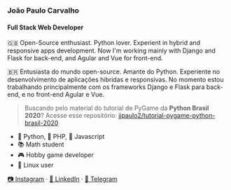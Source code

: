 ### João Paulo Carvalho
#### Full Stack Web Developer 

🇬🇧 Open-Source enthusiast. Python lover. Experient in hybrid and responsive apps development. Now I'm working mainly with Django and Flask for back-end, and Agular and Vue for front-end.

🇧🇷 Entusiasta do mundo open-source. Amante do Python. Experiente no desenvolvimento de aplicações hibridas e responsivas. No momento estou trabalhando principalmente com os frameworks Django e Flask para back-end, e no front-end Agular e Vue.
 
> Buscando pelo material do tutorial de PyGame da **Python Brasil 2020**? Acesse esse repositório: [jjpaulo2/tutorial-pygame-python-brasil-2020](https://github.com/jjpaulo2/tutorial-pygame-python-brasil-2020)
 
- 🐍 Python, 🐘 PHP, 🍺 Javascript
- 📚 Math student
- 🎮 Hobby game developer
- 🐧 Linux user

[📷 Instagram](https://instagram.com/jjpaulo2) · [💼 LinkedIn](https://linkedin.com/in/jjpaulo2) · [💬 Telegram](https://t.me/jjpaulo2)
